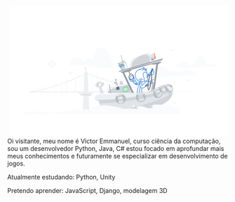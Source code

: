 <img src="profile-first-pr.svg" min-width="400px" max-width="500px" width="500px" align="right" alt="Traveling">

<p align="left">
Oi visitante, meu nome é Victor Emmanuel, curso ciência da computação, sou um desenvolvedor Python, Java, C#
estou focado em aprofundar mais meus conhecimentos e futuramente se especializar em desenvolvimento de jogos.
</p>

<p align="left">
Atualmente estudando: Python, Unity
</p>

<p align="left">
Pretendo aprender: JavaScript, Django, modelagem 3D
</p>

<!--
**vicvictor86/vicvictor86** is a ✨ _special_ ✨ repository because its `README.md` (this file) appears on your GitHub profile.

Here are some ideas to get you started:

- 🔭 I’m currently working on ...
- 🌱 I’m currently learning ...
- 👯 I’m looking to collaborate on ...
- 🤔 I’m looking for help with ...
- 💬 Ask me about ...
- 📫 How to reach me: ...
- 😄 Pronouns: ...
- ⚡ Fun fact: ...
-->


